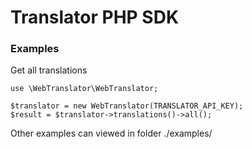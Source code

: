 # Translator PHP SDK
### Examples
Get all translations
```
use \WebTranslator\WebTranslator;

$translator = new WebTranslator(TRANSLATOR_API_KEY);
$result = $translator->translations()->all();
```

Other examples can viewed in folder ./examples/ 